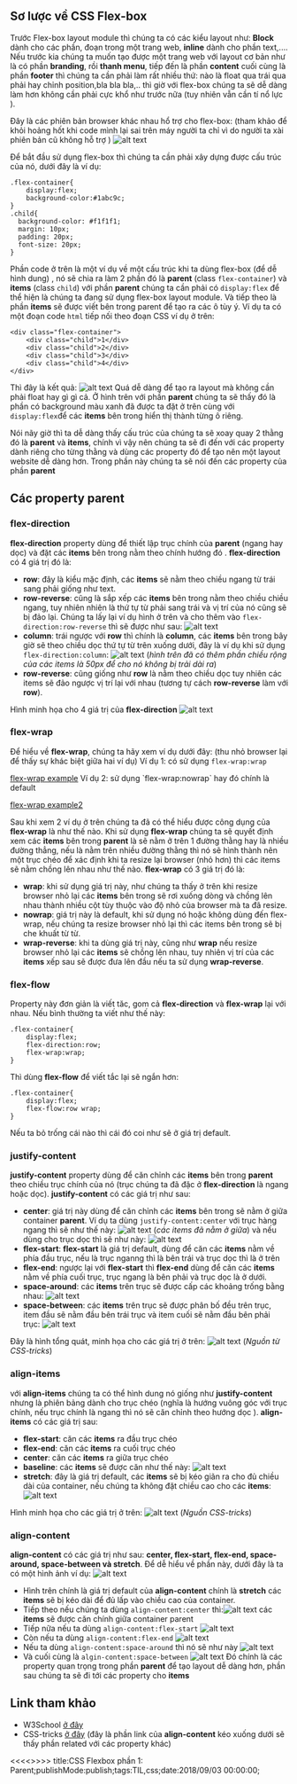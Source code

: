 ## Sơ lược về CSS Flex-box
Trước Flex-box layout module thì chúng ta có các kiểu layout như: **Block** dành cho các phần, đoạn trong một trang web, **inline** dành cho phần text,.... Nếu trước kia chúng ta muốn tạo được một trang web với layout cơ bản như là có phần **branding**, rồi **thanh menu**, tiếp đến là phần **content** cuối cùng là phần **footer** thì chúng ta cần phải làm rất nhiều thứ: nào là float qua trái qua phải hay chỉnh position,bla bla bla,.. thì giờ với flex-box chúng ta sẽ dễ dàng làm hơn không cần phải cực khổ như trước nữa (tuy nhiên vẫn cần tí nổ lực <i class='em em-laughing'></i>).

Đây là các phiên bản browser khác nhau hổ trợ cho flex-box: (tham khảo để khỏi hoảng hốt khi code mình lại sai trên máy người ta chỉ vì do người ta xài phiên bản cũ không hỗ trợ <i class='em em-laughing'></i>)
 ![alt text](https://s3-ap-southeast-1.amazonaws.com/kipalog.com/m96hqfnefh_image.png)
 
Để bắt đầu sử dụng flex-box thì chúng ta cần phải xây dựng được cấu trúc của nó, dưới đây là ví dụ: 
```
.flex-container{
	display:flex;
    background-color:#1abc9c;
}
.child{
  background-color: #f1f1f1;
  margin: 10px;
  padding: 20px;
  font-size: 20px;
}
```
Phần code ở trên là một ví dụ về một cấu trúc khi ta dùng flex-box (để dễ hình dung) , nó sẽ chia ra làm 2 phần đó là **parent** (class `flex-container`) và **items** (class `child`) với phần **parent** chúng ta cần phải có `display:flex` để thể hiện là chúng ta đang sử dụng flex-box layout module. Và tiếp theo là phần **items** sẽ được viết bên trong parent để tạo ra các ô tùy ý. Ví dụ ta có một đoạn code `html` tiếp nối theo đoạn CSS ví dụ ở trên:
```
<div class="flex-container">
	<div class="child">1</div>
	<div class="child">2</div>
	<div class="child">3</div>
	<div class="child">4</div>
</div>
```
Thì đây là kết quả:
![alt text](https://s3-ap-southeast-1.amazonaws.com/kipalog.com/ay6yxpvbya_image.png)
Quá dễ dàng  để tạo ra layout mà không cần phải float hay gì gì cả. Ở hình trên với phần **parent** chúng ta sẽ thấy đó là phần có background màu xanh đã được ta đặt ở trên cùng với `display:flex`để các **items** bên trong hiển thị thành từng ô riêng.

Nói nãy giờ thì ta dễ dàng thấy cấu trúc của chúng ta sẽ xoay quay 2 thằng đó là **parent** và **items**, chính vì vậy nên chúng ta sẽ đi đến với các property dành riêng cho từng thằng và dùng các property đó để tạo nên một layout website dễ dàng hơn. Trong phần này chúng ta sẽ nói đến các property của phần **parent**
## Các property parent
### flex-direction
**flex-direction** property dùng để thiết lập trục chính của **parent** (ngang hay dọc) và đặt các **items** bên trong nằm theo chính hướng đó . **flex-direction** có 4 giá trị đó là: 
* **row**: đây là kiểu mặc định, các **items** sẽ nằm theo chiều ngang từ trái sang phải giống như text.
* **row-reverse**: cũng là sắp xếp các **items** bên trong nằm theo chiều chiều ngang, tuy nhiên nhiên là thứ tự từ phải sang trái và vị trí của nó cũng sẽ bị đảo lại. Chúng ta lấy lại ví dụ hình ở trên và cho thêm vào `flex-direction:row-reverse` thì sẽ được như sau: ![alt text](https://s3-ap-southeast-1.amazonaws.com/kipalog.com/fvz862w17e_image.png)
* **column**: trái ngược với **row** thì chính là **column**, các **items** bên trong bây giờ sẽ theo chiều dọc thứ tự từ trên xuống dưới, đây là ví dụ khi sử dụng `flex-direction:column`: ![alt text](https://s3-ap-southeast-1.amazonaws.com/kipalog.com/zb11cbd5kx_image.png) (*hình trên đã có thêm phần chiều rộng của các items là 50px để cho nó không bị trải dài ra*)
* **row-reverse**: cũng giống như **row** là nằm theo chiều dọc tuy nhiên các items sẽ đảo ngược vị trí lại với nhau (tương tự cách **row-reverse** làm với **row**).

Hình minh họa cho 4 giá trị của **flex-direction** <i class='em em-laughing'></i> 
![alt text](https://s3-ap-southeast-1.amazonaws.com/kipalog.com/grznx52dq5_image.png)
### flex-wrap
Để hiểu về **flex-wrap**, chúng ta hãy xem ví dụ dưới đây: (thu nhỏ browser lại để thấy sự khác biệt giữa hai ví dụ)
Ví dụ 1: có sử dụng `flex-wrap:wrap`
<p data-height="265" data-theme-id="dark" data-slug-hash="WKXQVP" data-default-tab="html,result" data-user="tortoise10h" data-pen-title="flex-wrap example" class="codepen"> <a href="https://codepen.io/tortoise10h/pen/WKXQVP/">flex-wrap example</a> 
Ví dụ 2: sử dụng `flex-wrap:nowrap` hay đó chính là default
<p data-height="265" data-theme-id="dark" data-slug-hash="djZGyz" data-default-tab="html,result" data-user="tortoise10h" data-pen-title="flex-wrap example2" class="codepen"> <a href="https://codepen.io/tortoise10h/pen/djZGyz/">flex-wrap example2</a>

Sau khi xem 2 ví dụ ở trên chúng ta đã có thể hiểu được công dụng của **flex-wrap** là như thế nào. Khi sử dụng **flex-wrap** chúng ta sẽ quyết định xem các **items** bên trong **parent** là sẽ nằm ở trên 1 đường thằng hay là nhiều đường thẳng, nếu là nằm trên nhiều đường thằng thì nó sẽ hình thành nên một trục chéo để xác định khi ta resize lại browser (nhỏ hơn) thì các items sẽ nằm chồng lên nhau như thế nào.  **flex-wrap** có 3 giá trị đó là:
* **wrap**: khi sử dụng giá trị này, như chúng ta thấy ở trên khi resize browser nhỏ lại các **items** bên trong sẽ rơi xuống dòng và chồng lên nhau thành nhiều cột tùy thuộc vào độ nhỏ của browser mà ta đã resize.
* **nowrap**: giá trị này là default, khi sử dụng nó hoặc không dùng đến flex-wrap, nếu chúng ta resize browser nhỏ lại thì các items bên trong sẽ bị che khuất từ từ.
* **wrap-reverse**: khi ta dùng giá trị này, cũng như **wrap** nếu resize browser nhỏ lại các **items** sẽ chồng lên nhau, tuy nhiên vị trí của các **items** xếp sau sẽ được đưa lên đầu nếu ta sử dụng **wrap-reverse**.

### flex-flow
Property này đơn giản là viết tăc, gom cả **flex-direction** và **flex-wrap** lại với nhau. Nếu bình thường ta viết như thế này:
```
.flex-container{
	display:flex;
    flex-direction:row;
  	flex-wrap:wrap;
}
```
Thì dùng **flex-flow** để viết tắc lại sẽ ngắn hơn:
```
.flex-container{
    display:flex;
    flex-flow:row wrap;
}
```
Nếu ta bỏ trống cái nào thì cái đó coi như sẽ ở giá trị default.
### justify-content
**justify-content** property dùng để căn chỉnh các **items** bên trong **parent** theo chiều trục chính của nó (trục chúng ta đã đặc ở **flex-direction** là ngang hoặc dọc). **justify-content** có các giá trị như sau:
* **center**: giá trị này dùng để căn chỉnh các **items** bên trong sẽ nằm ở giữa container **parent**. Ví dụ ta dùng `justify-content:center` với trục hàng ngang thì sẽ như thế này: ![alt text](https://s3-ap-southeast-1.amazonaws.com/kipalog.com/7i9juitgxl_image.png) (*các items đã nằm ở giữa*) và nếu dùng cho trục dọc thì sẽ như này: ![alt text](https://s3-ap-southeast-1.amazonaws.com/kipalog.com/2n9ld9cy7l_image.png)
* **flex-start**:  **flex-start** là giá trị default, dùng để căn các **items** nằm về phía đầu trục, nếu là trục nganng thì là bên trái và trục dọc thì là ở trên
* **flex-end**: ngược lại với **flex-start** thì **flex-end** dùng để căn các **items** nằm về phía cuối trục, trục ngang là bên phải và trục dọc là ở dưới. 
* **space-around**: các **items** trên trục sẽ được cấp các khoảng trống bằng nhau: ![alt text](https://s3-ap-southeast-1.amazonaws.com/kipalog.com/1iqft2n73_image.png)
* **space-between**: các **items** trên trục sẽ được phân bố đều trên trục, item đầu sẽ nằm đầu bên trái trục và item cuối sẽ nằm  đầu bên phải trục: ![alt text](https://s3-ap-southeast-1.amazonaws.com/kipalog.com/5q7xhb2pp4_image.png)

Đây là hình tổng quát, minh họa cho các giá trị ở trên:
![alt text](https://s3-ap-southeast-1.amazonaws.com/kipalog.com/mylavdywn2_image.png) (*Nguồn từ CSS-tricks*)
### align-items
với **align-items** chúng ta có thể hình dung nó giống như **justify-content** nhưng là phiên bảng dành cho trục chéo (nghĩa là hướng vuông góc với trục chính, nếu trục chính là ngang thì nó sẽ căn chỉnh theo hướng dọc ). **align-items** có các giá trị sau:
* **flex-start**: căn các **items** ra đầu trục chéo
* **flex-end**: căn các **items** ra cuối trục chéo
* **center**: căn các **items** ra giữa trục chéo
* **baseline**: các **items** sẽ được căn như thế này: ![alt text](https://s3-ap-southeast-1.amazonaws.com/kipalog.com/fetgg4xu0v_image.png)
* **stretch**: đây là giá trị default, các **items** sẽ bị kéo giãn ra cho đủ chiều dài của container, nếu chúng ta không đặt chiều cao cho các **items**: ![alt text](https://s3-ap-southeast-1.amazonaws.com/kipalog.com/z8td80hpds_image.png)

Hình minh họa cho các giá trị ở trên:
![alt text](https://s3-ap-southeast-1.amazonaws.com/kipalog.com/cz8tyetf51_image.png) (*Nguồn CSS-tricks*)
### align-content
**align-content** có các giá trị như sau: **center, flex-start, flex-end, space-around, space-between và stretch**. Để dễ hiểu về phần này, dưới đây là ta có một hình ảnh ví dụ:
![alt text](https://s3-ap-southeast-1.amazonaws.com/kipalog.com/f8s14shanh_image.png)
* Hình trên chính là giá trị default của **align-content**  chính là **stretch** các **items** sẽ bị kéo dài để đủ lấp vào chiều cao của container.
* Tiếp theo nếu chúng ta dùng `align-content:center` thì:![alt text](https://s3-ap-southeast-1.amazonaws.com/kipalog.com/ccxk9s6urq_image.png) các **items** sẽ được căn chính giữa container parent
* Tiếp nữa nếu ta dùng `align-content:flex-start` ![alt text](https://s3-ap-southeast-1.amazonaws.com/kipalog.com/rh8pfioon5_image.png)
* Còn nếu ta dùng `align-content:flex-end` ![alt text](https://s3-ap-southeast-1.amazonaws.com/kipalog.com/v3o042bijw_image.png)
* Nếu ta dùng `align-content:space-around` thì nó sẽ như này ![alt text](https://s3-ap-southeast-1.amazonaws.com/kipalog.com/3b7rj2hhvh_image.png)
* Và cuối cùng là `algin-content:space-between` ![alt text](https://s3-ap-southeast-1.amazonaws.com/kipalog.com/w0aa0o08lg_image.png)
Đó chính là các property quan trọng trong phần **parent** để tạo layout dễ dàng hơn, phần sau chúng ta sẽ đi tới các property cho **items**

## Link tham khảo
* W3School [ở đây](https://www.w3schools.com/css/css3_flexbox.asp)
* CSS-tricks [ở đây](https://css-tricks.com/almanac/properties/a/align-content/) (đây là phần link của **align-content** kéo xuống dưới sẽ thấy phần related với các property khác)


<<<<<Blog-Meta-Data>>>>>
title:CSS Flexbox phần 1: Parent;publishMode:publish;tags:TIL,css;date:2018/09/03 00:00:00;